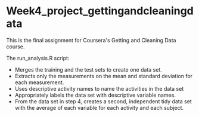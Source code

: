 # Week4_project_gettingandcleaningdata

This is the final assignment for Coursera's Getting and Cleaning Data course.

The run_analysis.R script:

-    Merges the training and the test sets to create one data set.
-   Extracts only the measurements on the mean and standard deviation for each measurement. 
-   Uses descriptive activity names to name the activities in the data set
-   Appropriately labels the data set with descriptive variable names. 
-   From the data set in step 4, creates a second, independent tidy data set with the average of each variable for each activity and each subject.
